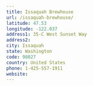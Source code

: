 ```yaml
---
title: Issaquah Brewhouse
url: /issaquah-brewhouse/
latitude: 47.53
longitude: -122.037
address1: 35-C West Sunset Way
address2: 
city: Issaquah
state: Washington
code: 98027
country: United States
phone: 1-425-557-1911
website: 
---
```


